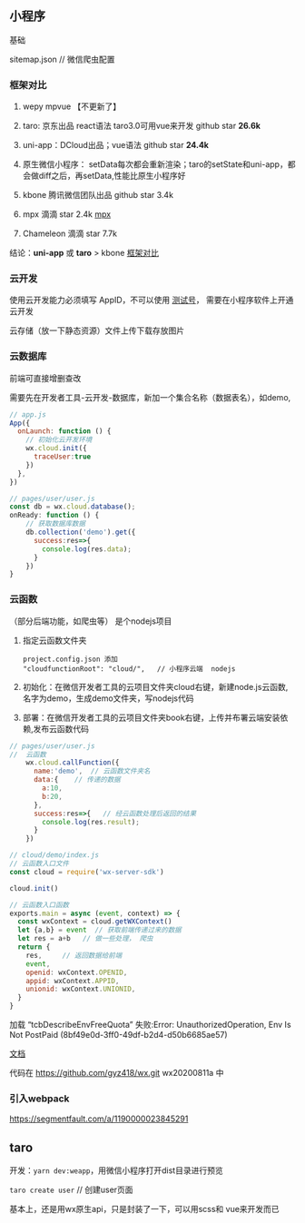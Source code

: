 ## 小程序

基础

sitemap.json  // 微信爬虫配置

### 框架对比

1. wepy mpvue 【不更新了】

2. taro: 京东出品  react语法   taro3.0可用vue来开发  github star **26.6k**

3. uni-app：DCloud出品；vue语法  github star **24.4k**

4. 原生微信小程序： setData每次都会重新渲染；taro的setState和uni-app，都会做diff之后，再setData,性能比原生小程序好
5. kbone 腾讯微信团队出品  github star 3.4k
6. mpx 滴滴 star 2.4k   [mpx](https://segmentfault.com/a/1190000022249399)
7. Chameleon 滴滴 star 7.7k 

结论：**uni-app** 或 **taro** > kbone   [框架对比](https://cloud.tencent.com/developer/article/1611649)

### 云开发

使用云开发能力必须填写 AppID，不可以使用 [测试号](https://developers.weixin.qq.com/miniprogram/dev/devtools/sandbox.html)， 需要在小程序软件上开通云开发

云存储（放一下静态资源）文件上传下载存放图片

### 云数据库

 前端可直接增删查改

需要先在开发者工具-云开发-数据库，新加一个集合名称（数据表名），如demo, 

```js
// app.js
App({
  onLaunch: function () {
    // 初始化云开发环境
    wx.cloud.init({
      traceUser:true
    })
  },
})

```

```js
// pages/user/user.js
const db = wx.cloud.database();
onReady: function () {
    // 获取数据库数据
    db.collection('demo').get({
      success:res=>{
        console.log(res.data);
      }
    })
}
```

### 云函数

（部分后端功能，如爬虫等） 是个nodejs项目  

1. 指定云函数文件夹

   ```
   project.config.json 添加
   "cloudfunctionRoot": "cloud/",   // 小程序云端  nodejs
   ```

2. 初始化：在微信开发者工具的云项目文件夹cloud右键，新建node.js云函数,名字为demo，生成demo文件夹，写nodejs代码

3. 部署：在微信开发者工具的云项目文件夹book右键，上传并布署云端安装依赖,发布云函数代码

```js
// pages/user/user.js
//  云函数
    wx.cloud.callFunction({
      name:'demo',  // 云函数文件夹名
      data:{    // 传递的数据
        a:10,
        b:20,
      },
      success:res=>{   // 经云函数处理后返回的结果
        console.log(res.result);
      }
    })
```

```js
// cloud/demo/index.js
// 云函数入口文件
const cloud = require('wx-server-sdk')

cloud.init()

// 云函数入口函数
exports.main = async (event, context) => {
  const wxContext = cloud.getWXContext()
  let {a,b} = event  // 获取前端传递过来的数据
  let res = a+b   // 做一些处理， 爬虫
  return {
    res,     // 返回数据给前端
    event,
    openid: wxContext.OPENID,
    appid: wxContext.APPID,
    unionid: wxContext.UNIONID,
  }
}
```

加载 “tcbDescribeEnvFreeQuota” 失败:Error: UnauthorizedOperation, Env Is Not PostPaid (8bf49e0d-3ff0-49df-b2d4-d50b6685ae57)

[文档](https://developers.weixin.qq.com/miniprogram/dev/framework/)

代码在 https://github.com/gyz418/wx.git  wx20200811a 中

### 引入webpack

https://segmentfault.com/a/1190000023845291

## taro

开发：`yarn dev:weapp`，用微信小程序打开dist目录进行预览

`taro create user` // 创建user页面

基本上，还是用wx原生api，只是封装了一下，可以用scss和 vue来开发而已